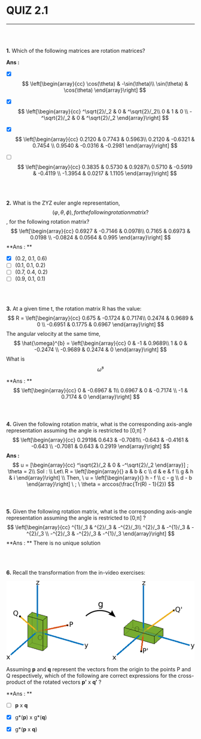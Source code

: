 # QUIZ 2.1 

---

<br><br>

**1.** Which of the following matrices are rotation matrices?

**Ans :** 

- [x] $$
  \left[\begin{array}{cc} 
  \cos(\theta) & -\sin(\theta)\\
  \sin(\theta) & \cos(\theta)
  \end{array}\right]
  $$

- [x] $$
  \left[\begin{array}{cc} 
  ^\sqrt{2}/_2 & 0 & ^\sqrt{2}/_2\\
  0 & 1 & 0 \\
  -^\sqrt{2}/_2 & 0 & ^\sqrt{2}/_2
  \end{array}\right]
  $$

- [x] $$
  \left[\begin{array}{cc} 
  0.2120 & 0.7743 & 0.5963\\
  0.2120 & -0.6321 & 0.7454 \\
  0.9540 & -0.0316 & -0.2981
  \end{array}\right]
  $$

- [ ] $$
  \left[\begin{array}{cc} 
  0.3835 & 0.5730 & 0.9287\\
  0.5710 & -0.5919 & -0.4119 \\
  -1.3954 & 0.0217 & 1.1105
  \end{array}\right]
  $$



<br><br>

**2.** What is the ZYZ euler angle representation,
$$
(\varphi, \theta, \phi), for the following rotation matrix?
$$
, for the following rotation matrix?
$$
\left[\begin{array}{cc} 
0.6927 & -0.7146 & 0.0978\\
0.7165 & 0.6973 & 0.0198 \\
-0.0824 & 0.0564 & 0.995
\end{array}\right]
$$
**Ans : **

- [x] (0.2, 0.1, 0.6)
- [ ] (0.1, 0.1, 0.2)
- [ ] (0.7, 0.4, 0.2)
- [ ] (0.9, 0.1, 0.1)

<br><br>

**3.** At a given time t, the rotation matrix R has the value: 
$$
R = \left[\begin{array}{cc} 
0.675 & -0.1724 & 0.7174\\
0.2474 & 0.9689 & 0 \\
-0.6951 & 0.1775 & 0.6967
\end{array}\right]
$$
The angular velocity at the same time,
$$
\hat{\omega}^{b} = \left[\begin{array}{cc} 
0 & -1 & 0.9689\\
1 & 0 & -0.2474 \\
-0.9689 & 0.2474 & 0
\end{array}\right]
$$
What is
$$
\hat{\omega}^{s}
$$


**Ans : ** 
$$
\left[\begin{array}{cc} 
0 & -0.6967 & 1\\
0.6967 & 0 & -0.7174 \\
-1 & 0.7174 & 0
\end{array}\right]
$$
<br><br>

**4.** Given the following rotation matrix, what is the corresponding axis-angle representation assuming the angle is restricted to [0,π] ? 
$$
\left[\begin{array}{cc} 
0.2919& 0.643 & -0.7081\\
-0.643 & -0.4161 & -0.643 \\
-0.7081 & 0.643 & 0.2919
\end{array}\right]
$$
**Ans :** 
$$
u = [\begin{array}{cc}
^\sqrt{2}/_2 & 0 & -^\sqrt{2}/_2
\end{array}]
; \theta = 2\\
Sol : \\
Let\ R = \left[\begin{array}{}
a & b & c \\
d & e & f \\
g & h & i
\end{array}\right] \\
Then, \ u = \left[\begin{array}{}
h - f \\
c - g \\
d - b
\end{array}\right] \ ; \  \theta = arccos(\frac{Tr(R) - 1}{2})
$$
<br><br>

**5.**  Given the following rotation matrix, what is the corresponding axis-angle representation assuming the angle is restricted to [0,π] ?
$$
\left[\begin{array}{cc} 
^{1}/_3 & ^{2}/_3 & -^{2}/_3\\
^{2}/_3 & -^{1}/_3 & -^{2}/_3 \\
-^{2}/_3 & -^{2}/_3 & -^{1}/_3
\end{array}\right]
$$
**Ans : ** There is no unique solution

<br><br>

**6.** Recall the transformation from the in-video exercises:

<img src = 'rotation.png'> 

Assuming **p** and **q** represent the vectors from the origin to the points P and Q respectively, which of the following are correct expressions for the cross-product of the rotated vectors **p′** x **q′** ?

**Ans : **

- [ ] **p** x **q**
- [x] g*(**p**) x g\*(**q**)
- [x] g*(**p** x **q**) 


